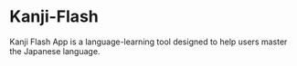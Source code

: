 # Kanji-Flash
 Kanji Flash App is a language-learning tool designed to help users master the Japanese language.
